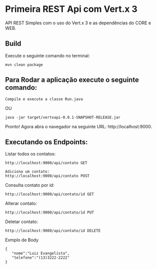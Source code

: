 # Primeira REST Api com Vert.x 3

API REST Simples com o uso do Vert.x 3 e as dependências do CORE e WEB.


## Build

Execute o seguinte comando no terminal:

```
mvn clean package
```


## Para Rodar a aplicação execute o seguinte comando:


```
Compile e execute a classe Run.java
```
OU

```
java -jar target/vertxapi-0.0.1-SNAPSHOT-RELEASE.jar
```


Pronto! Agora abra o navegador na seguinte URL: http://localhost:9000.


## Executando os Endpoints:

Listar todos os contatos:

```
http://localhost:9000/api/contato GET
```


```
Adiciona um contato:
http://localhost:9000/api/contato POST
```
Consulta contato por id:

```
http://localhost:9000/api/contato/id GET
```
Alterar contato:

```
http://localhost:9000/api/contato/id PUT
```

Deletar contato:

```
http://localhost:9000/api/contato/id DELETE
```

Exmplo de Body

```
{
   "nome":"Luiz Evangelista",
   "telefone":"(13)3222-2222"
}
```

